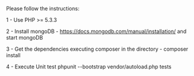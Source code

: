 Please follow the instructions:

1 - Use PHP >= 5.3.3

2 - Install mongoDB - https://docs.mongodb.com/manual/installation/ and start mongoDB

3 - Get the dependencies executing composer in the directory - composer install

4 - Execute Unit test phpunit --bootstrap vendor/autoload.php tests